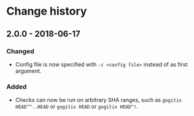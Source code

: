 # Change history

## 2.0.0 - 2018-06-17

### Changed

- Config file is now specified with `-c <config file>` instead of as first argument. 

### Added

- Checks can now be run on arbitrary SHA ranges, such as `gogitix HEAD^^..HEAD` or `gogitix HEAD` or `gogitix HEAD^!`.

